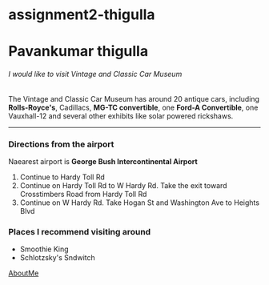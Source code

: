 # assignment2-thigulla

# Pavankumar thigulla
###### I would like to visit Vintage and Classic Car Museum
The Vintage and Classic Car Museum has around 20 antique cars, including **Rolls-Royce's**, Cadillacs, **MG-TC convertible**, one **Ford-A Convertible**, one Vauxhall-12 and several other exhibits like solar powered rickshaws.

---
### Directions from the airport
Naearest airport is **George Bush Intercontinental Airport**
1. Continue to Hardy Toll Rd
2. Continue on Hardy Toll Rd to W Hardy Rd. Take the exit toward Crosstimbers Road from Hardy Toll Rd
3. Continue on W Hardy Rd. Take Hogan St and Washington Ave to Heights Blvd

### Places I recommend visiting around
* Smoothie King
* Schlotzsky's Sndwitch

[AboutMe](https://github.com/pavankthigulla/assignment2-thigulla/blob/main/AboutMe.md)